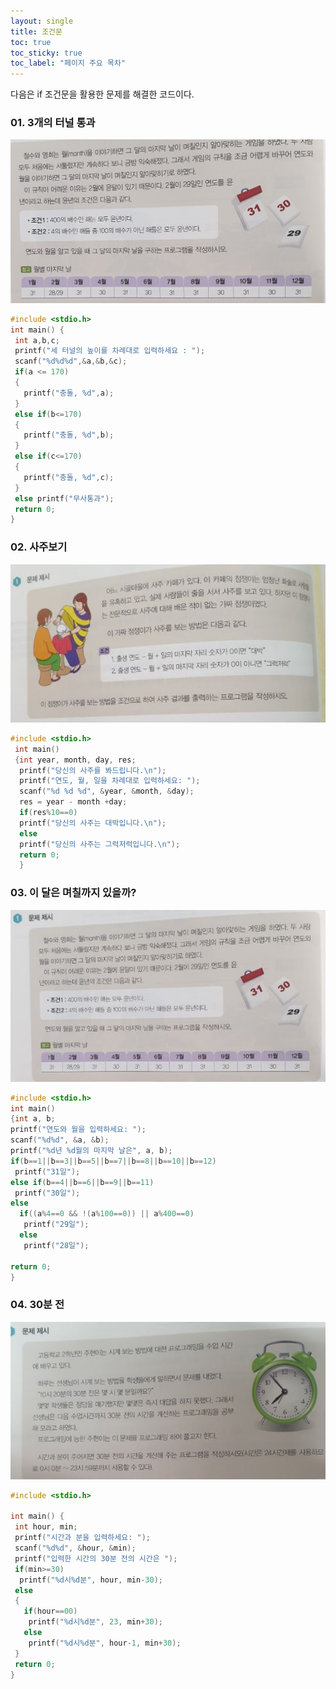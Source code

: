 ```yaml
---
layout: single
title: 조건문
toc: true
toc_sticky: true
toc_label: "페이지 주요 목차"
---
```


다음은 if 조건문을 활용한 문제를 해결한 코드이다.

### 01. 3개의 터널 통과

![im1](/assets/images/im1.jpg)
~~~c
#include <stdio.h>
int main() {
 int a,b,c;
 printf("세 터널의 높이를 차례대로 입력하세요 : ");
 scanf("%d%d%d",&a,&b,&c);
 if(a <= 170)
 {
   printf("충돌, %d",a);
 }
 else if(b<=170)
 {
   printf("충돌, %d",b);
 }
 else if(c<=170)
 {
   printf("충돌, %d",c);
 }
 else printf("무사통과");
 return 0;
}
~~~

### 02. 사주보기

![im2](/assets/images/사주.JPG)
~~~c
#include <stdio.h>
 int main()
 {int year, month, day, res;
  printf("당신의 사주를 봐드립니다.\n");
  printf("연도, 월, 일을 차례대로 입력하세요: ");
  scanf("%d %d %d", &year, &month, &day);
  res = year - month +day;
  if(res%10==0)
  printf("당신의 사주는 대박입니다.\n");
  else
  printf("당신의 사주는 그럭저럭입니다.\n");
  return 0;
  }
  ~~~
  
  ### 03. 이 달은 며칠까지 있을까?
  
  ![im3](/assets/images/im3.JPG)
  ~~~c
  #include <stdio.h>
int main() 
 {int a, b;
  printf("연도와 월을 입력하세요: ");
  scanf("%d%d", &a, &b);
  printf("%d년 %d월의 마지막 날은", a, b);
  if(b==1||b==3||b==5||b==7||b==8||b==10||b==12)
   printf("31일");
  else if(b==4||b==6||b==9||b==11)
   printf("30일");
  else
    if((a%4==0 && !(a%100==0)) || a%400==0)
     printf("29일");
    else
     printf("28일");
  
  return 0;
}
~~~

### 04. 30분 전

![im4](/assets/images/30.JPG)
~~~c
#include <stdio.h>
 
int main() {
 int hour, min;
 printf("시간과 분을 입력하세요: ");
 scanf("%d%d", &hour, &min);
 printf("입력한 시간의 30분 전의 시간은 ");
 if(min>=30)
  printf("%d시%d분", hour, min-30);
 else
 {
   if(hour==00)
    printf("%d시%d분", 23, min+30);
   else
    printf("%d시%d분", hour-1, min+30);
 }
 return 0;
}
~~~
